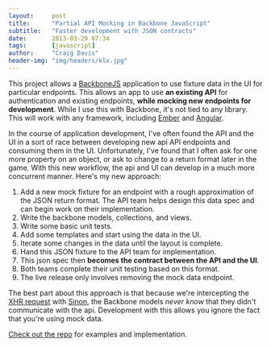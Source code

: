 ```yaml
---
layout:     post
title:      "Partial API Mocking in Backbone JavaScript"
subtitle:   "Faster development with JSON contracts"
date:       2013-03-29 07:34
tags:       [javascript]
author:     "Craig Davis"
header-img: "img/headers/klx.jpg"
---
```


This project allows a [BackboneJS][bb] application to use fixture data in the UI
for particular endpoints. This allows an app to use __an existing API__ for
authentication and existing endpoints, __while mocking new endpoints for
development__. While I use this with Backbone, it's not tied to any library. This
will work with any framework, including [Ember][ember] and [Angular][angular].

In the course of application development, I've often found the API and the UI
in a sort of race between developing new api API endpoints and consuming them in
the UI. Unfortunately, I've found that I often ask for one more property on an
object, or ask to change to a return format later in the game. With this new
workflow, the api and UI can develop in a much more concurrent manner. Here's
my new approach:

1. Add a new mock fixture for an endpoint with a rough approximation of the JSON
   return format. The API team helps design this data spec and can begin work on
   their implementation.
1. Write the backbone models, collections, and views.
1. Write some basic unit tests.
1. Add some templates and start using the data in the UI.
1. Iterate some changes in the data until the layout is complete.
1. Hand this JSON fixture to the API team for implementation.
1. This json spec then __becomes the contract between the API and the UI__.
1. Both teams complete their unit testing based on this format.
1. The live release only involves removing the mock data endpoint.

The best part about this approach is that because we're intercepting the
[XHR request][xhr] with [Sinon][sinon], the Backbone models _never know_ that
they didn't communicate with the api. Development with this allows you ignore
the fact that you're using mock data.

[Check out the repo][gh] for examples and implementation.

[bb]: http://backbonejs.org/
[ember]: http://emberjs.com/
[angular]: http://angularjs.org/
[gh]: https://github.com/there4/partial-api-mock
[xhr]: http://api.jquery.com/jQuery.ajax/
[sinon]: http://sinonjs.org/
